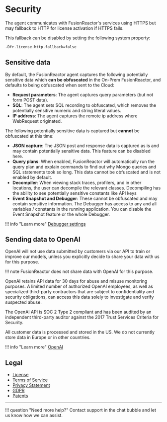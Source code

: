 # Security

The agent communicates with FusionReactor's services using HTTPS but may fallback to HTTP for license activation if HTTPS fails.

This fallback can be disabled by setting the following system property:

```bash
-Dfr.license.http.fallback=false
```

## Sensitive data

By default, the FusionReactor agent captures the following potentially sensitive data which **can be obfuscated** in the On-Prem FusionReactor, and defaults to being obfuscated when sent to the Cloud:

  * **Request parameters**: The agent captures query parameters (but not form POST data).
  * **SQL**: The agent sets SQL recording to obfuscated, which removes the potentially sensitive numeric and string literal values.
  * **IP address**: The agent captures the remote ip address where WebRequest originated.

The following potentially sensitive data is captured but **cannot** be obfuscated at this time:

  * **JSON capture**: The JSON post and response data is captured as is and may contain potentially sensitive data. This feature can be disabled here.
  * **Query plans**: When enabled, FusionReactor will automatically run the query plan and explain commands to find out why Mongo queries and SQL statements took so long. This data cannot be obfuscated and is not enabled by default.
  * **Decompiler**: When viewing stack traces, profilers, and in other locations, the user can decompile the relevant classes. Decompiling has the ability to see potentially sensitive constants like API keys
  * **Event Snapshot and Debugger**: These cannot be obfuscated and may contain sensitive information. The Debugger has access to any and all variables / constants in the running application.  You can disable the Event Snapshot feature or the whole Debugger. 
  
!!! info "Learn more"
    [Debugger settings](Debugger/Settings.md)

## Sending data to OpenAI

OpenAI will not use data submitted by customers via our API to train or improve our models, unless you explicitly decide to share your data with us for this purpose.   

!!! note 
    FusionReactor does not share data with OpenAI for this purpose.

OpenAI retains API data for 30 days for abuse and misuse monitoring purposes. A limited number of authorized OpenAI employees, as well as specialized third-party contractors that are subject to confidentiality and security obligations, can access this data solely to investigate and verify suspected abuse.

The OpenAI API is SOC 2 Type 2 compliant and has been audited by an independent third-party auditor against the 2017 Trust Services Criteria for Security.

All customer data is processed and stored in the US. We do not currently store data in Europe or in other countries.

!!! info "Learn more"
    [OpenAI](https://openai.com/security)

## Legal

  * [License](Cloud/legal/licenses.md)
  * [Terms of Service](Cloud/legal/tos.md)
  * [Privacy Statement](https://www.intergral.com/privacy-statement/)
  * [GDPR](http://www.intergral.com/GDPR/)
  * [Patents](https://www.fusion-reactor.com/patents/)

___

!!! question "Need more help?"
    Contact support in the chat bubble and let us know how we can assist.
